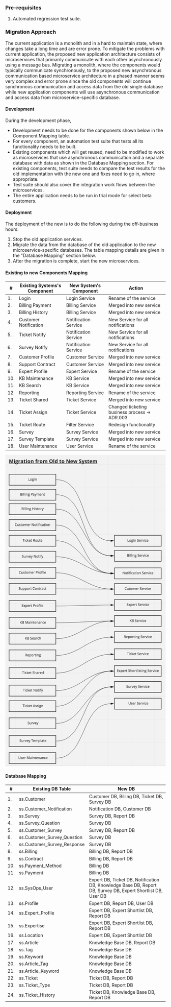 ### Pre-requisites
1. Automated regression test suite.

### Migration Approach
The current application is a monolith and in a hard to maintain state, where changes take a long time and are error prone. To mitigate the problems with current application, the proposed new application architecture consists of microservices that primarily communicate with each other asynchronously using a message bus. Migrating a monolith, where the components would typically communicate synchronously, to the proposed new asynchronous communication based microservice architecture in a phased manner seems very complex and error prone since the old components will continue synchronous communication and access data from the old single database while new application components will use asynchronous communication and access data from microservice-specific database.

#### Development
During the development phase,
- Development needs to be done for the components shown below in the Component Mapping table.
- For every component, an automation test suite that tests all its functionality needs to be built.
- Existing components which will get reused, need to be modified to work as microservices that use asynchronous communication and a separate database with data as shown in the Database Mapping section. For existing components, test suite needs to compare the test results for the old implementation with the new one and fixes need to go in, where appropriate.
- Test suite should also cover the integration work flows between the microservices.
- The entire application needs to be run in trial mode for select beta customers.

#### Deployment
The deployment of the new  is to do the following during the off-business hours:
1. Stop the old application services.
1. Migrate the data from the database of the old application to the new microservice-specific databases. The table mapping details are given in the "Database Mapping" section below.
1. After the migration is complete, start the new microservices.

#### Existing to new Components Mapping

| # | Existing Systems's Component | New System's Component | Action |
|----|----|----|----|
|1.  | Login                 | Login Service         | Rename of the service                         |
|2.  | Billing Payment       | Billing Service       | Merged into new service                       |
|3.  | Billing History       | Billing Service       | Merged into new service                       |
|4.  | Customer Notification | Notification Service  | New Service for all notifications             |
|5.  | Ticket Notify         | Notification Service  | New Service for all notifications             |
|6.  | Survey Notify         | Notification Service  | New Service for all notifications             |
|7.  | Customer Profile      | Customer Service      | Merged into new service                       |
|8.  | Support Contract      | Customer Service      | Merged into new service                       |
|9.  | Expert Profile        | Expert Service        | Rename of the service                         |
|10. | KB Maintenance        | KB Service            | Merged into new service                       |
|11. | KB Search             | KB Service            | Merged into new service                       |
|12. | Reporting             | Reporting Service     | Rename of the service                         |
|13. | Ticket Shared         | Ticket Service        | Merged into new service                       |
|14. | Ticket Assign         | Ticket Service        | Changed ticketing business process -> ADR.003 |
|15. | Ticket Route          | Filter Service        | Redesign functionality                        |
|16. | Survey                | Survey Service        | Merged into new service                       |
|17. | Survey Template       | Survey Service        | Merged into new service                       |
|18. | User Maintenance      | User Service          | Rename of the service                         |

![Mapping of components](./img/ServiceMapping.png)

#### Database Mapping
| # | Existing DB Table | New DB |
|----|----|----|
|1.  | ss.Customer                   | Customer DB, Billing DB, Ticket DB, Survey DB |
|2.  | ss.Customer_Notification      | Notification DB, Customer DB  |
|3.  | ss.Survey                     | Survey DB, Report DB  |
|4.  | ss.Survey_Question            | Survey DB  |
|5.  | ss.Customer_Survey            | Survey DB, Report DB  |
|6.  | ss.Customer_Survey_Question   | Survey DB  |
|7.  | ss.Customer_Survey_Response   | Survey DB  |
|8.  | ss.Billing                    | Billing DB, Report DB |
|9.  | ss.Contract                   | Billing DB, Report DB |
|10. | ss.Payment_Method             | Billing DB |
|11. | ss.Payment                    | Billing DB |
|12. | ss.SysOps_User                | Expert DB, Ticket DB, Notification DB, Knowledge Base DB, Report DB, Survey DB, Expert Shortlist DB, User DB  |
|13. | ss.Profile                    | Expert DB, Report DB, User DB  |
|14. | ss.Expert_Profile             | Expert DB, Expert Shortlist DB, Report DB  |
|15. | ss.Expertise                  | Expert DB, Expert Shortlist DB, Report DB  |
|16. | ss.Location                   | Expert DB, Expert Shortlist DB  |
|17. | ss.Article                    | Knowledge Base DB, Report DB  |
|18. | ss.Tag                        | Knowledge Base DB  |
|19. | ss.Keyword                    | Knowledge Base DB  |
|20. | ss.Article_Tag                | Knowledge Base DB  |
|21. | ss.Article_Keyword            | Knowledge Base DB  |
|22. | ss.Ticket                     | Ticket DB, Report DB  |
|23. | ss.Ticket_Type                | Ticket DB, Report DB |
|24. | ss.Ticket_History             | Ticket DB, Knowledge Base DB, Report DB  |
